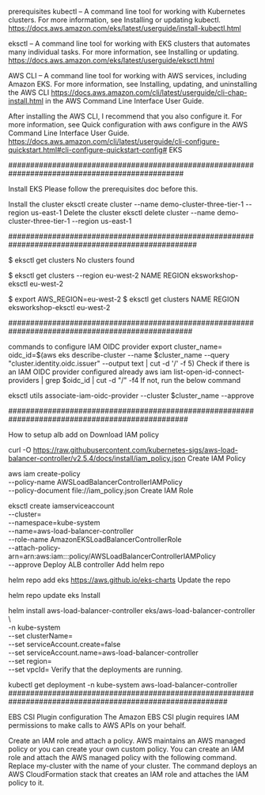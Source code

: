 prerequisites
kubectl – A command line tool for working with Kubernetes clusters. For more information, see Installing or updating kubectl. https://docs.aws.amazon.com/eks/latest/userguide/install-kubectl.html

eksctl – A command line tool for working with EKS clusters that automates many individual tasks. For more information, see Installing or updating. https://docs.aws.amazon.com/eks/latest/userguide/eksctl.html

AWS CLI – A command line tool for working with AWS services, including Amazon EKS. For more information, see Installing, updating, and uninstalling the AWS CLI https://docs.aws.amazon.com/cli/latest/userguide/cli-chap-install.html in the AWS Command Line Interface User Guide.

After installing the AWS CLI, I recommend that you also configure it. For more information, see Quick configuration with aws configure in the AWS Command Line Interface User Guide. https://docs.aws.amazon.com/cli/latest/userguide/cli-configure-quickstart.html#cli-configure-quickstart-config# EKS


################################################################################################


Install EKS
Please follow the prerequisites doc before this.

Install the cluster
eksctl create cluster --name demo-cluster-three-tier-1 --region us-east-1
Delete the cluster
eksctl delete cluster --name demo-cluster-three-tier-1 --region us-east-1

###################################################################################################

$ eksctl get clusters
No clusters found

$ eksctl get clusters --region eu-west-2
NAME                REGION
eksworkshop-eksctl  eu-west-2

$ export AWS_REGION=eu-west-2
$ eksctl get clusters
NAME                REGION
eksworkshop-eksctl  eu-west-2

##################################################################################################


commands to configure IAM OIDC provider
export cluster_name=<CLUSTER-NAME>
oidc_id=$(aws eks describe-cluster --name $cluster_name --query "cluster.identity.oidc.issuer" --output text | cut -d '/' -f 5) 
Check if there is an IAM OIDC provider configured already
aws iam list-open-id-connect-providers | grep $oidc_id | cut -d "/" -f4
If not, run the below command

eksctl utils associate-iam-oidc-provider --cluster $cluster_name --approve


#################################################################################################


How to setup alb add on
Download IAM policy

curl -O https://raw.githubusercontent.com/kubernetes-sigs/aws-load-balancer-controller/v2.5.4/docs/install/iam_policy.json
Create IAM Policy

aws iam create-policy \
    --policy-name AWSLoadBalancerControllerIAMPolicy \
    --policy-document file://iam_policy.json
Create IAM Role

eksctl create iamserviceaccount \
  --cluster=<your-cluster-name> \
  --namespace=kube-system \
  --name=aws-load-balancer-controller \
  --role-name AmazonEKSLoadBalancerControllerRole \
  --attach-policy-arn=arn:aws:iam::<your-aws-account-id>:policy/AWSLoadBalancerControllerIAMPolicy \
  --approve
Deploy ALB controller
Add helm repo

helm repo add eks https://aws.github.io/eks-charts
Update the repo

helm repo update eks
Install

helm install aws-load-balancer-controller eks/aws-load-balancer-controller \            
  -n kube-system \
  --set clusterName=<your-cluster-name> \
  --set serviceAccount.create=false \
  --set serviceAccount.name=aws-load-balancer-controller \
  --set region=<region> \
  --set vpcId=<your-vpc-id>
Verify that the deployments are running.

kubectl get deployment -n kube-system aws-load-balancer-controller
##########################################################################################################


EBS CSI Plugin configuration
The Amazon EBS CSI plugin requires IAM permissions to make calls to AWS APIs on your behalf.

Create an IAM role and attach a policy. AWS maintains an AWS managed policy or you can create your own custom policy. You can create an IAM role and attach the AWS managed policy with the following command. Replace my-cluster with the name of your cluster. The command deploys an AWS CloudFormation stack that creates an IAM role and attaches the IAM policy to it.



